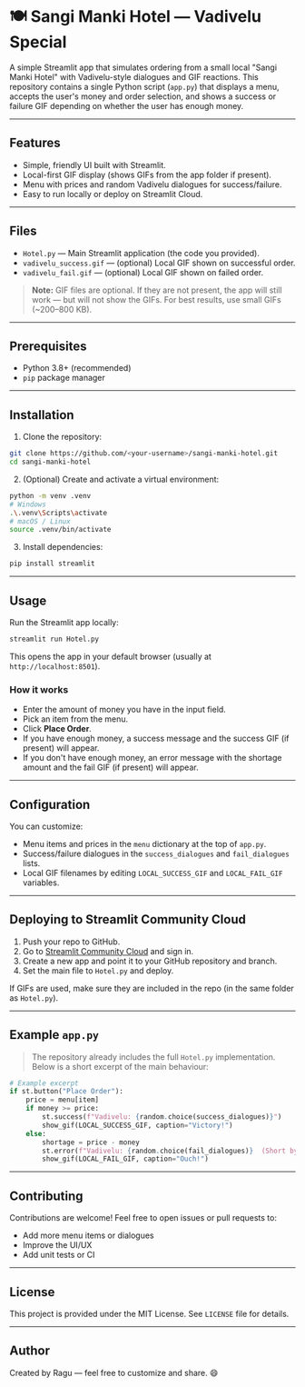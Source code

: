 # 🍽️ Sangi Manki Hotel — Vadivelu Special

A simple Streamlit app that simulates ordering from a small local "Sangi Manki Hotel" with Vadivelu-style dialogues and GIF reactions. This repository contains a single Python script (`app.py`) that displays a menu, accepts the user's money and order selection, and shows a success or failure GIF depending on whether the user has enough money.

---

## Features

* Simple, friendly UI built with Streamlit.
* Local-first GIF display (shows GIFs from the app folder if present).
* Menu with prices and random Vadivelu dialogues for success/failure.
* Easy to run locally or deploy on Streamlit Cloud.

---

## Files

* `Hotel.py` — Main Streamlit application (the code you provided).
* `vadivelu_success.gif` — (optional) Local GIF shown on successful order.
* `vadivelu_fail.gif` — (optional) Local GIF shown on failed order.

> **Note:** GIF files are optional. If they are not present, the app will still work — but will not show the GIFs. For best results, use small GIFs (\~200–800 KB).

---

## Prerequisites

* Python 3.8+ (recommended)
* `pip` package manager

---

## Installation

1. Clone the repository:

```bash
git clone https://github.com/<your-username>/sangi-manki-hotel.git
cd sangi-manki-hotel
```

2. (Optional) Create and activate a virtual environment:

```bash
python -m venv .venv
# Windows
.\.venv\Scripts\activate
# macOS / Linux
source .venv/bin/activate
```

3. Install dependencies:

```bash
pip install streamlit
```

---

## Usage

Run the Streamlit app locally:

```bash
streamlit run Hotel.py
```

This opens the app in your default browser (usually at `http://localhost:8501`).

### How it works

* Enter the amount of money you have in the input field.
* Pick an item from the menu.
* Click **Place Order**.
* If you have enough money, a success message and the success GIF (if present) will appear.
* If you don't have enough money, an error message with the shortage amount and the fail GIF (if present) will appear.

---

## Configuration

You can customize:

* Menu items and prices in the `menu` dictionary at the top of `app.py`.
* Success/failure dialogues in the `success_dialogues` and `fail_dialogues` lists.
* Local GIF filenames by editing `LOCAL_SUCCESS_GIF` and `LOCAL_FAIL_GIF` variables.

---

## Deploying to Streamlit Community Cloud

1. Push your repo to GitHub.
2. Go to [Streamlit Community Cloud](https://share.streamlit.io) and sign in.
3. Create a new app and point it to your GitHub repository and branch.
4. Set the main file to `Hotel.py` and deploy.

If GIFs are used, make sure they are included in the repo (in the same folder as `Hotel.py`).

---

## Example `app.py`

> The repository already includes the full `Hotel.py` implementation. Below is a short excerpt of the main behaviour:

```python
# Example excerpt
if st.button("Place Order"):
    price = menu[item]
    if money >= price:
        st.success(f"Vadivelu: {random.choice(success_dialogues)}")
        show_gif(LOCAL_SUCCESS_GIF, caption="Victory!")
    else:
        shortage = price - money
        st.error(f"Vadivelu: {random.choice(fail_dialogues)}  (Short by Rs.{shortage})")
        show_gif(LOCAL_FAIL_GIF, caption="Ouch!")
```

---

## Contributing

Contributions are welcome! Feel free to open issues or pull requests to:

* Add more menu items or dialogues
* Improve the UI/UX
* Add unit tests or CI

---

## License

This project is provided under the MIT License. See `LICENSE` file for details.

---

## Author

Created by Ragu — feel free to customize and share. 😄
